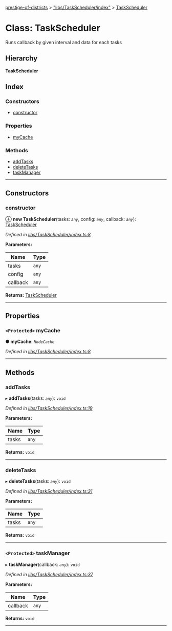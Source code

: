 [prestige-of-districts](../README.md) > ["libs/TaskScheduler/index"](../modules/_libs_taskscheduler_index_.md) > [TaskScheduler](../classes/_libs_taskscheduler_index_.taskscheduler.md)

# Class: TaskScheduler

Runs callback by given interval and data for each tasks

## Hierarchy

**TaskScheduler**

## Index

### Constructors

* [constructor](_libs_taskscheduler_index_.taskscheduler.md#constructor)

### Properties

* [myCache](_libs_taskscheduler_index_.taskscheduler.md#mycache)

### Methods

* [addTasks](_libs_taskscheduler_index_.taskscheduler.md#addtasks)
* [deleteTasks](_libs_taskscheduler_index_.taskscheduler.md#deletetasks)
* [taskManager](_libs_taskscheduler_index_.taskscheduler.md#taskmanager)

---

## Constructors

<a id="constructor"></a>

###  constructor

⊕ **new TaskScheduler**(tasks: *`any`*, config: *`any`*, callback: *`any`*): [TaskScheduler](_libs_taskscheduler_index_.taskscheduler.md)

*Defined in [libs/TaskScheduler/index.ts:8](https://github.com/YarosJ/prestige-of-districts/blob/dea42b4/libs/TaskScheduler/index.ts#L8)*

**Parameters:**

| Name | Type |
| ------ | ------ |
| tasks | `any` |
| config | `any` |
| callback | `any` |

**Returns:** [TaskScheduler](_libs_taskscheduler_index_.taskscheduler.md)

___

## Properties

<a id="mycache"></a>

### `<Protected>` myCache

**● myCache**: *`NodeCache`*

*Defined in [libs/TaskScheduler/index.ts:8](https://github.com/YarosJ/prestige-of-districts/blob/dea42b4/libs/TaskScheduler/index.ts#L8)*

___

## Methods

<a id="addtasks"></a>

###  addTasks

▸ **addTasks**(tasks: *`any`*): `void`

*Defined in [libs/TaskScheduler/index.ts:19](https://github.com/YarosJ/prestige-of-districts/blob/dea42b4/libs/TaskScheduler/index.ts#L19)*

**Parameters:**

| Name | Type |
| ------ | ------ |
| tasks | `any` |

**Returns:** `void`

___
<a id="deletetasks"></a>

###  deleteTasks

▸ **deleteTasks**(tasks: *`any`*): `void`

*Defined in [libs/TaskScheduler/index.ts:31](https://github.com/YarosJ/prestige-of-districts/blob/dea42b4/libs/TaskScheduler/index.ts#L31)*

**Parameters:**

| Name | Type |
| ------ | ------ |
| tasks | `any` |

**Returns:** `void`

___
<a id="taskmanager"></a>

### `<Protected>` taskManager

▸ **taskManager**(callback: *`any`*): `void`

*Defined in [libs/TaskScheduler/index.ts:37](https://github.com/YarosJ/prestige-of-districts/blob/dea42b4/libs/TaskScheduler/index.ts#L37)*

**Parameters:**

| Name | Type |
| ------ | ------ |
| callback | `any` |

**Returns:** `void`

___

